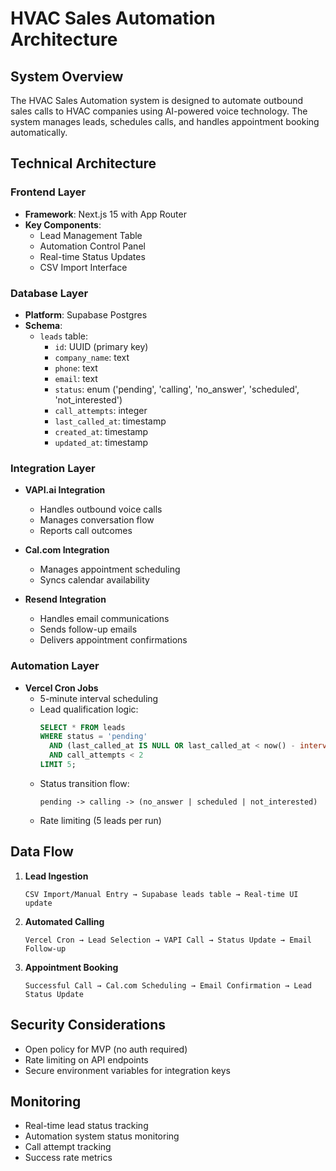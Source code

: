 # HVAC Sales Automation Architecture

## System Overview
The HVAC Sales Automation system is designed to automate outbound sales calls to HVAC companies using AI-powered voice technology. The system manages leads, schedules calls, and handles appointment booking automatically.

## Technical Architecture

### Frontend Layer
- **Framework**: Next.js 15 with App Router
- **Key Components**:
  - Lead Management Table
  - Automation Control Panel
  - Real-time Status Updates
  - CSV Import Interface

### Database Layer
- **Platform**: Supabase Postgres
- **Schema**:
  - `leads` table:
    - `id`: UUID (primary key)
    - `company_name`: text
    - `phone`: text
    - `email`: text
    - `status`: enum ('pending', 'calling', 'no_answer', 'scheduled', 'not_interested')
    - `call_attempts`: integer
    - `last_called_at`: timestamp
    - `created_at`: timestamp
    - `updated_at`: timestamp

### Integration Layer
- **VAPI.ai Integration**
  - Handles outbound voice calls
  - Manages conversation flow
  - Reports call outcomes
  
- **Cal.com Integration**
  - Manages appointment scheduling
  - Syncs calendar availability
  
- **Resend Integration**
  - Handles email communications
  - Sends follow-up emails
  - Delivers appointment confirmations

### Automation Layer
- **Vercel Cron Jobs**
  - 5-minute interval scheduling
  - Lead qualification logic:
    ```sql
    SELECT * FROM leads 
    WHERE status = 'pending'
      AND (last_called_at IS NULL OR last_called_at < now() - interval '4 hours')
      AND call_attempts < 2
    LIMIT 5;
    ```
  - Status transition flow:
    ```
    pending -> calling -> (no_answer | scheduled | not_interested)
    ```
  - Rate limiting (5 leads per run)

## Data Flow

1. **Lead Ingestion**
   ```
   CSV Import/Manual Entry → Supabase leads table → Real-time UI update
   ```

2. **Automated Calling**
   ```
   Vercel Cron → Lead Selection → VAPI Call → Status Update → Email Follow-up
   ```

3. **Appointment Booking**
   ```
   Successful Call → Cal.com Scheduling → Email Confirmation → Lead Status Update
   ```

## Security Considerations
- Open policy for MVP (no auth required)
- Rate limiting on API endpoints
- Secure environment variables for integration keys

## Monitoring
- Real-time lead status tracking
- Automation system status monitoring
- Call attempt tracking
- Success rate metrics

